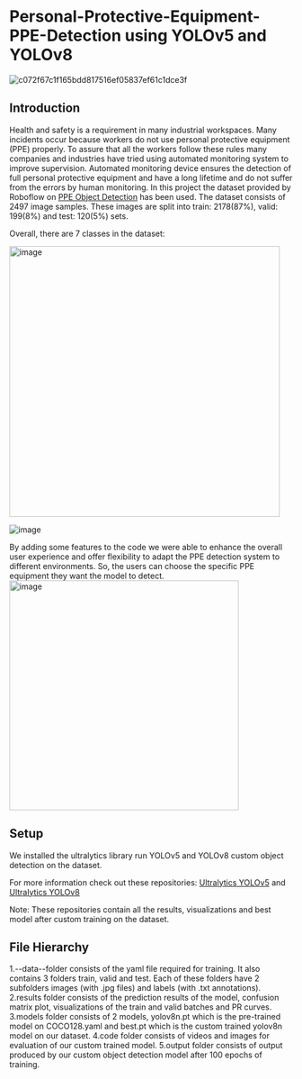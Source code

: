 # Personal-Protective-Equipment-PPE-Detection using YOLOv5 and YOLOv8

![c072f67c1f165bdd817516ef05837ef61c1dce3f](https://github.com/JalehFar/Personal-Protective-Equipment-PPE-Detection/assets/117992631/1017e5fb-8d98-4328-9396-56ce0e2c7217)


## Introduction


Health and safety is a requirement in many industrial workspaces. Many incidents occur because workers do not use personal protective equipment (PPE) properly. To assure that all the workers follow these rules many companies and industries have tried using automated monitoring system to improve supervision. Automated monitoring device ensures the detection of full personal protective equipment and have a long lifetime and do not suffer from the errors by human monitoring. In this project the dataset provided by Roboflow on [PPE Object Detection](https://universe.roboflow.com/ardi-csjyk/ppe-hfjoc/browse?queryText=&pageSize=50&startingIndex=0&browseQuery=true) has been used. 
The dataset consists of 2497 image samples. These images are split into train: 2178(87%), valid: 199(8%) and test: 120(5%) sets. 

Overall, there are  7 classes in the dataset:

<img width="481" alt="image" src="https://github.com/JalehFar/Personal-Protective-Equipment-PPE-Detection/assets/117992631/db37e89f-4442-4b8e-b697-6937452da933">

![image](https://github.com/JalehFar/Personal-Protective-Equipment-PPE-Detection/assets/117992631/7f1973c0-c8ae-4084-aeb8-dc1e5e3a9165)

By adding some features to the code we were able to enhance the overall user experience and offer flexibility to adapt the PPE detection system to different environments. So, the users can choose the specific PPE equipment they want the model to detect.<img width="408" alt="image" src="https://github.com/JalehFar/Personal-Protective-Equipment-PPE-Detection/assets/117992631/ad254dba-38b1-46c0-9dff-99479aa912c6">

## Setup

We installed the ultralytics library run YOLOv5 and YOLOv8 custom object detection on the dataset.

For more information check out these repositories: [Ultralytics YOLOv5](https://github.com/ultralytics/yolov5) and [Ultralytics YOLOv8](https://github.com/ultralytics/ultralytics)


Note: These repositories contain all the results, visualizations and best model after custom training on the dataset.

## File Hierarchy

1.--data--folder consists of the yaml file required for training. It also contains 3 folders train, valid and test. Each of these folders have 2 subfolders images (with .jpg files) and labels (with .txt annotations).
2.results folder consists of the prediction results of the model, confusion matrix plot, visualizations of the train and valid batches and PR curves.
3.models folder consists of 2 models, yolov8n.pt which is the pre-trained model on COCO128.yaml and best.pt which is the custom trained yolov8n model on our dataset.
4.code folder consists of videos and images for evaluation of our custom trained model.
5.output folder consists of output produced by our custom object detection model after 100 epochs of training.









